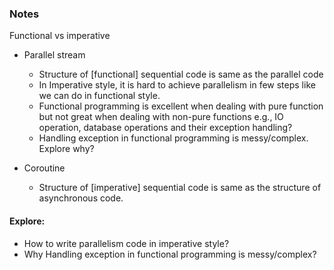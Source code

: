 ### Notes

Functional vs imperative

- Parallel stream
    - Structure of [functional] sequential code is same as the parallel code
    - In Imperative style, it is hard to achieve parallelism in few steps like we can do in
      functional style.
    - Functional programming is excellent when dealing with pure function but not great when dealing
      with non-pure functions e.g., IO operation, database operations and their exception handling?
    - Handling exception in functional programming is messy/complex. Explore why?

- Coroutine
    - Structure of [imperative] sequential code is same as the structure of asynchronous code.

#### Explore:

- How to write parallelism code in imperative style?
- Why Handling exception in functional programming is messy/complex?
